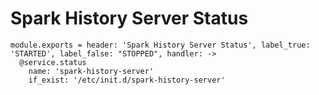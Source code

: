 
# Spark History Server Status

    module.exports = header: 'Spark History Server Status', label_true: 'STARTED', label_false: "STOPPED", handler: ->
      @service.status
        name: 'spark-history-server'
        if_exist: '/etc/init.d/spark-history-server'
